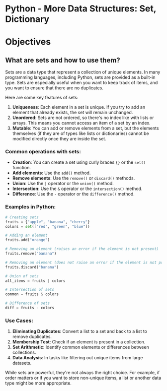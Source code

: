 # Python - More Data Structures: Set, Dictionary

# Objectives

## What are sets and how to use them?

Sets are a data type that represent a collection of unique elements. In many programming languages, including Python, sets are provided as a built-in type. Sets are especially useful when you want to keep track of items, and you want to ensure that there are no duplicates.

Here are some key features of sets:

1. **Uniqueness**: Each element in a set is unique. If you try to add an element that already exists, the set will remain unchanged.
2. **Unordered**: Sets are not ordered, so there's no index like with lists or arrays. This means you cannot access an item of a set by an index.
3. **Mutable**: You can add or remove elements from a set, but the elements themselves (if they are of types like lists or dictionaries) cannot be modified directly once they are inside the set.

### Common operations with sets:

- **Creation**: You can create a set using curly braces `{}` or the `set()` function.
- **Add elements**: Use the `add()` method.
- **Remove elements**: Use the `remove()` or `discard()` methods.
- **Union**: Use the `|` operator or the `union()` method.
- **Intersection**: Use the `&` operator or the `intersection()` method.
- **Difference**: Use the `-` operator or the `difference()` method.

### Examples in Python:

```python
# Creating sets
fruits = {"apple", "banana", "cherry"}
colors = set(["red", "green", "blue"])

# Adding an element
fruits.add("orange")

# Removing an element (raises an error if the element is not present)
fruits.remove("banana")

# Removing an element (does not raise an error if the element is not present)
fruits.discard("banana")

# Union of sets
all_items = fruits | colors

# Intersection of sets
common = fruits & colors

# Difference of sets
diff = fruits - colors
```

### Use Cases:

1. **Eliminating Duplicates**: Convert a list to a set and back to a list to remove duplicates.
2. **Membership Test**: Check if an element is present in a collection.
3. **Set Arithmetic**: Identify common elements or differences between collections.
4. **Data Analysis**: In tasks like filtering out unique items from large datasets.

While sets are powerful, they're not always the right choice. For example, if order matters or if you want to store non-unique items, a list or another data type might be more appropriate.

